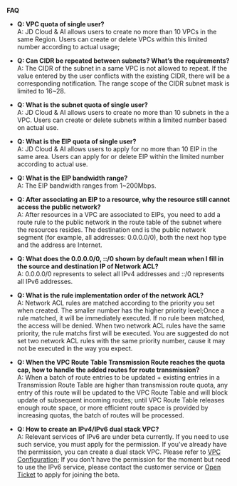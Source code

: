 **FAQ**

- **Q: VPC quota of single user?**</br>
  A: JD Cloud & AI allows users to create no more than 10 VPCs in the same Region. Users can create or delete VPCs within this limited number according to actual usage;</br>
  
- **Q: Can CIDR be repeated between subnets? What’s the requirements?**</br>
  A: The CIDR of the subnet in a same VPC is not allowed to repeat. If the value entered by the user conflicts with the existing CIDR, there will be a corresponding notification. The range scope of the CIDR subnet mask is limited to 16~28.</br>
  
- **Q: What is the subnet quota of single user?**</br>
  A: JD Cloud & AI allows users to create no more than 10 subnets in the a VPC. Users can create or delete subnets within a limited number based on actual use. </br>
  
- **Q:  What is the EIP quota of single user?**</br>
  A: JD Cloud & AI allows users to apply for no more than 10 EIP in the same area. Users can apply for or delete EIP within the limited number according to actual use. </br>
  
- **Q: What is the EIP bandwidth range?**</br>
  A: The EIP bandwidth ranges from 1~200Mbps. </br>
  
- **Q: After associating an EIP to a resource, why the resource still cannot access the public network?**</br>
  A:  After resources in a VPC are associated to EIPs, you need to add a route rule to the public network in the route table of the subnet where the resources resides. The destination end is the public network segment (for example, all addresses: 0.0.0.0/0), both the next hop type and the address are Internet.  </br>
  
- **Q: What does the 0.0.0.0/0, ::/0 shown by default mean when I fill in the source and destination IP of Network ACL?**</br>
  A: 0.0.0.0/0 represents to select all IPv4 addresses and ::/0 represents all IPv6 addresses.</br>
  
- **Q: What is the rule implementation order of the network ACL?**</br>
  A: Network ACL rules are matched according to the priority you set when created. The smaller number has the higher priority level;Once a rule matched, it will be immediately executed. If no rule been matched, the access will be denied. When two network ACL rules have the same priority, the rule matchs first will be executed. You are suggested do not set two network ACL rules with the same priority number, cause it may not be executed in the way you expect.</br>
  
- **Q: When the VPC Route Table Transmission Route reaches the quota cap, how to handle the added routes for route transmission?**</br>
  A: When a batch of route entries to be updated + existing entries in a Transmission Route Table are higher than transmission route quota, any entry of this route will be updated to the VPC Route Table and will block update of subsequent incoming routes; until VPC Route Table releases enough route space, or more efficient route space is provided by increasing quotas, the batch of routes will be processed.</br>
  
- **Q: How to create an IPv4/IPv6 dual stack VPC?**</br>
  A: Relevant services of IPv6 are under beta currently. If you need to use such service, you must apply for the permission. If you've already have the permission, you can create a dual stack VPC. Please refer to [VPC Configuration](https://docs.jdcloud.com/en/virtual-private-cloud/vpc-configuration); If you don't have the permission for the moment but need to use the IPv6 service, please contact the customer service or [Open Ticket](https://ticket.jdcloud.com/applyorder/form?cateId=1135&questionId=1155) to apply for joining the beta.</br>
  

